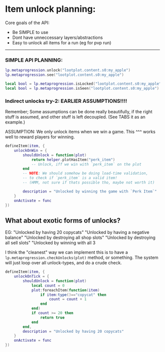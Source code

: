 
# Item unlock planning:

Core goals of the API:
- Be SIMPLE to use
- Dont have unneccessary layers/abstractions
- Easy to unlock all items for a run (eg for pvp run)


---

### SIMPLE API PLANNING:
```lua
lp.metaprogression.unlock("lootplot.content.s0:my_apple")
lp.metaprogression.see("lootplot.content.s0:my_apple")

local bool = lp.metaprogression.isLocked("lootplot.content.s0:my_apple")
local bool = lp.metaprogression.isSeen("lootplot.content.s0:my_apple")
```


### Indirect unlocks try-2: EARLIER ASSUMPTIONS!!!!
Remember; Some assumptions can be done really beautifully, if the right stuff is assumed, and other stuff is left decoupled.
(See TABS it as an example.)

ASSUMPTION:
We only unlock items when we win a game.
This ^^^ works well to reward players for winning.

```lua
defineItem(item, {
    unlockOnWin = {
        shouldUnlock = function(plot)
            return helper.plotHasItem("perk_item")
            -- Unlock, iff we win with `perk_item` on the plot
        end
        -- NOTE: We should somehow be doing load-time validation, 
        -- to check if `perk_item` is a valid item!
        -- (HMM, not sure if thats possible tho, maybe not worth it)

        description = "Unlocked by winning the game with `Perk Item`"
    }
    onActivate = func    
})
```


## What about exotic forms of unlocks?

EG:
"Unlocked by having 20 copycats"
"Unlocked by having a negative balance"
"Unlocked by destroying all shop slots"
"Unlocked by destroying all sell slots"
"Unlocked by winning with all 3 

I think the "cleanest" way we can implement this
is to have a `lp.metaprogression.checkUnlocks(plot)` method,
or something.
The system will just loop over all unlock-types, and do a crude check.
```lua
defineItem(item, {
    unlockOnTick = {
        shouldUnlock = function(plot)
            local count = 0
            plot:foreachItem(function(item)
                if item:type()=="copycat" then
                    count = count + 1
                end
            end)
            if count >= 20 then
                return true
            end
        end,
        description = "Unlocked by having 20 copycats"
    }
    onActivate = func    
})
```

